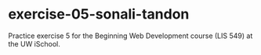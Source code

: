# exercise-05-sonali-tandon
Practice exercise 5 for the Beginning Web Development course (LIS 549) at the UW iSchool.
